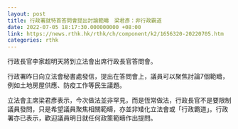```yaml
---
layout: post
title: 行政署就特首答問會提出討論範疇　梁君彥：非行政霸道
date: 2022-07-05 18:17:30.000000000 +08:00
link: https://news.rthk.hk/rthk/ch/component/k2/1656320-20220705.htm
categories: rthk
---
```


行政長官李家超明天將到立法會出席行政長官答問會。

行政署昨日向立法會秘書處發信，提出在答問會上，議員可以聚焦討論7個範疇，例如土地房屋供應、防疫工作等民生議題。

立法會主席梁君彥表示，今次做法並非罕見，而是恆常做法，行政長官不是要限制議員發問，只是希望議員聚焦相關範疇，亦並非矮化立法會或「行政霸道」。行政署亦已表示，歡迎議員明日就任何政策範疇作出提問。
